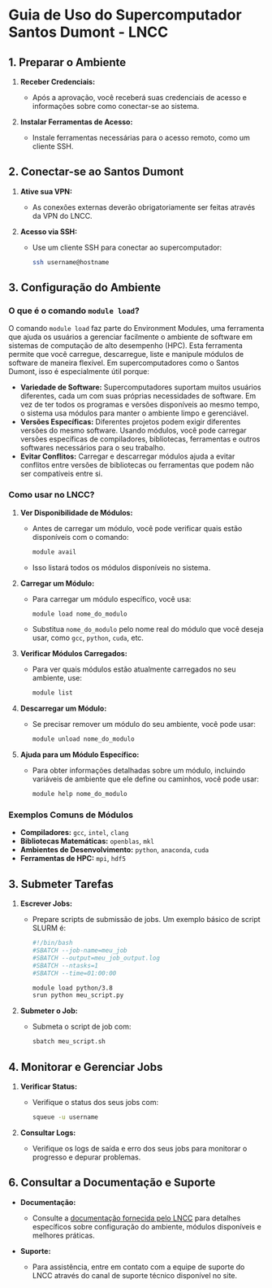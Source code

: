 # Guia de Uso do Supercomputador Santos Dumont - LNCC

## 1. Preparar o Ambiente

1. **Receber Credenciais:**
   - Após a aprovação, você receberá suas credenciais de acesso e informações sobre como conectar-se ao sistema.

2. **Instalar Ferramentas de Acesso:**
   - Instale ferramentas necessárias para o acesso remoto, como um cliente SSH.

## 2. Conectar-se ao Santos Dumont

1. **Ative sua VPN:**
   - As conexões externas deverão obrigatoriamente ser feitas através da VPN do LNCC.

1. **Acesso via SSH:**
   - Use um cliente SSH para conectar ao supercomputador:

     ```bash
     ssh username@hostname
     ```

## 3. Configuração do Ambiente

### O que é o comando `module load`?

O comando `module load` faz parte do Environment Modules, uma ferramenta que ajuda os usuários a gerenciar facilmente o ambiente de software em sistemas de computação de alto desempenho (HPC). Esta ferramenta permite que você carregue, descarregue, liste e manipule módulos de software de maneira flexível. Em supercomputadores como o Santos Dumont, isso é especialmente útil porque:

- **Variedade de Software:** Supercomputadores suportam muitos usuários diferentes, cada um com suas próprias necessidades de software. Em vez de ter todos os programas e versões disponíveis ao mesmo tempo, o sistema usa módulos para manter o ambiente limpo e gerenciável.
- **Versões Específicas:** Diferentes projetos podem exigir diferentes versões do mesmo software. Usando módulos, você pode carregar versões específicas de compiladores, bibliotecas, ferramentas e outros softwares necessários para o seu trabalho.
- **Evitar Conflitos:** Carregar e descarregar módulos ajuda a evitar conflitos entre versões de bibliotecas ou ferramentas que podem não ser compatíveis entre si.

### Como usar no LNCC?

1. **Ver Disponibilidade de Módulos:**
   - Antes de carregar um módulo, você pode verificar quais estão disponíveis com o comando:

     ```bash
     module avail
     ```

   - Isso listará todos os módulos disponíveis no sistema.

2. **Carregar um Módulo:**
   - Para carregar um módulo específico, você usa:

     ```bash
     module load nome_do_modulo
     ```

   - Substitua `nome_do_modulo` pelo nome real do módulo que você deseja usar, como `gcc`, `python`, `cuda`, etc.

3. **Verificar Módulos Carregados:**
   - Para ver quais módulos estão atualmente carregados no seu ambiente, use:

     ```bash
     module list
     ```

4. **Descarregar um Módulo:**
   - Se precisar remover um módulo do seu ambiente, você pode usar:

     ```bash
     module unload nome_do_modulo
     ```

5. **Ajuda para um Módulo Específico:**
   - Para obter informações detalhadas sobre um módulo, incluindo variáveis de ambiente que ele define ou caminhos, você pode usar:

     ```bash
     module help nome_do_modulo
     ```

### Exemplos Comuns de Módulos

- **Compiladores:** `gcc`, `intel`, `clang`
- **Bibliotecas Matemáticas:** `openblas`, `mkl`
- **Ambientes de Desenvolvimento:** `python`, `anaconda`, `cuda`
- **Ferramentas de HPC:** `mpi`, `hdf5`

## 3. Submeter Tarefas

1. **Escrever Jobs:**
   - Prepare scripts de submissão de jobs. Um exemplo básico de script SLURM é:

     ```bash
     #!/bin/bash
     #SBATCH --job-name=meu_job
     #SBATCH --output=meu_job_output.log
     #SBATCH --ntasks=1
     #SBATCH --time=01:00:00
     
     module load python/3.8
     srun python meu_script.py
     ```

2. **Submeter o Job:**
   - Submeta o script de job com:

     ```bash
     sbatch meu_script.sh
     ```

## 4. Monitorar e Gerenciar Jobs

1. **Verificar Status:**
   - Verifique o status dos seus jobs com:

     ```bash
     squeue -u username
     ```

2. **Consultar Logs:**
   - Verifique os logs de saída e erro dos seus jobs para monitorar o progresso e depurar problemas.

## 6. Consultar a Documentação e Suporte

- **Documentação:**
  - Consulte a [documentação fornecida pelo LNCC](https://www.lncc.br/) para detalhes específicos sobre configuração do ambiente, módulos disponíveis e melhores práticas.

- **Suporte:**
  - Para assistência, entre em contato com a equipe de suporte do LNCC através do canal de suporte técnico disponível no site.
